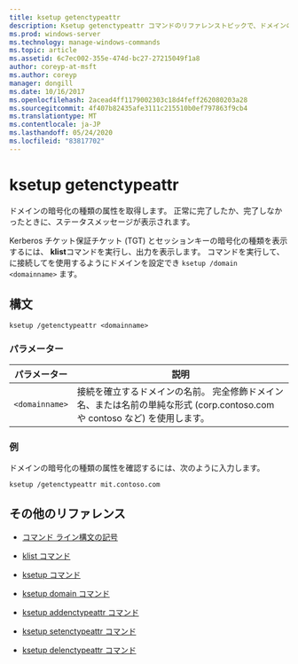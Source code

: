 ```yaml
---
title: ksetup getenctypeattr
description: Ksetup getenctypeattr コマンドのリファレンストピックで、ドメインの暗号化の種類の属性を取得します。
ms.prod: windows-server
ms.technology: manage-windows-commands
ms.topic: article
ms.assetid: 6c7ec002-355e-474d-bc27-27215049f1a8
author: coreyp-at-msft
ms.author: coreyp
manager: dongill
ms.date: 10/16/2017
ms.openlocfilehash: 2acead4ff1179002303c18d4feff262080203a28
ms.sourcegitcommit: 4f407b82435afe3111c215510b0ef797863f9cb4
ms.translationtype: MT
ms.contentlocale: ja-JP
ms.lasthandoff: 05/24/2020
ms.locfileid: "83817702"
---
```

# <a name="ksetup-getenctypeattr"></a>ksetup getenctypeattr

ドメインの暗号化の種類の属性を取得します。 正常に完了したか、完了しなかったときに、ステータスメッセージが表示されます。

Kerberos チケット保証チケット (TGT) とセッションキーの暗号化の種類を表示するには、 **klist**コマンドを実行し、出力を表示します。 コマンドを実行して、に接続してを使用するようにドメインを設定でき `ksetup /domain <domainname>` ます。

## <a name="syntax"></a>構文

```
ksetup /getenctypeattr <domainname>
```

### <a name="parameters"></a>パラメーター

| パラメーター | 説明 |
| --------- | ----------- |
| `<domainname>` | 接続を確立するドメインの名前。 完全修飾ドメイン名、または名前の単純な形式 (corp.contoso.com や contoso など) を使用します。 |

### <a name="examples"></a>例

ドメインの暗号化の種類の属性を確認するには、次のように入力します。

```
ksetup /getenctypeattr mit.contoso.com
```

## <a name="additional-references"></a>その他のリファレンス

- [コマンド ライン構文の記号](command-line-syntax-key.md)

- [klist コマンド](klist.md)

- [ksetup コマンド](ksetup.md)

- [ksetup domain コマンド](ksetup-domain.md)

- [ksetup addenctypeattr コマンド](ksetup-addenctypeattr.md)

- [ksetup setenctypeattr コマンド](ksetup-setenctypeattr.md)

- [ksetup delenctypeattr コマンド](ksetup-delenctypeattr.md)

